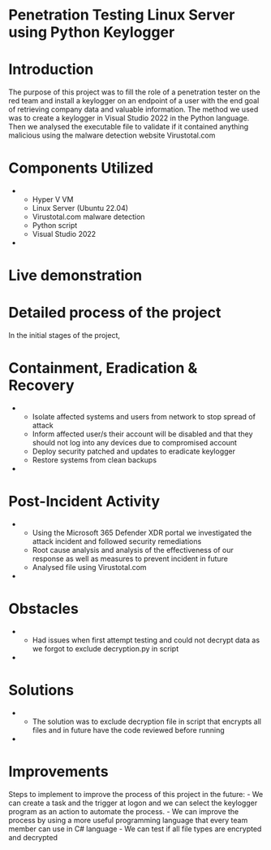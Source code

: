 # Penetration Testing Linux Server using Python Keylogger

# Introduction

The purpose of this project was to fill the role of a penetration tester on the red team and install a keylogger on an endpoint of a user with the end goal of retrieving company data and valuable information.
The method we used was to create a keylogger in Visual Studio 2022 in the Python language.
Then we analysed the executable file to validate if it contained anything malicious using the malware detection website Virustotal.com

# Components Utilized
*
    - Hyper V VM
    - Linux Server (Ubuntu 22.04)
    - Virustotal.com malware detection
    - Python script
    - Visual Studio 2022
*
# Live demonstration


# Detailed process of the project

In the initial stages of the project, 


# Containment, Eradication & Recovery
*
    - Isolate affected systems and users from network to stop spread of attack
    - Inform affected user/s their account will be disabled and that they should not log into any devices due to compromised account
    - Deploy security patched and updates to eradicate keylogger
    - Restore systems from clean backups

*
# Post-Incident Activity
*
    - Using the Microsoft 365 Defender XDR portal we investigated the attack incident and followed security remediations
    - Root cause analysis and analysis of the effectiveness of our response as well as measures to prevent incident in future
    - Analysed file using Virustotal.com

*
# Obstacles
*
    - Had issues when first attempt testing and could not decrypt data as we forgot to exclude decryption.py in script

*
# Solutions
*
    - The solution was to exclude decryption file in script that encrypts all files and in future have the code reviewed before running

*
# Improvements

Steps to implement to improve the process of this project in the future:
    - We can create a task and the trigger at logon and we can select the keylogger program as an action to automate the process.
    - We can improve the process by using a more useful programming language that every team member can use in C# language
    - We can test if all file types are encrypted and decrypted












